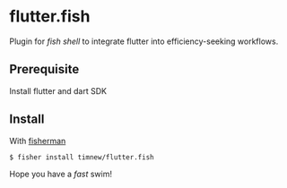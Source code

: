 # flutter.fish

Plugin for *fish shell* to integrate flutter into efficiency-seeking workflows.

## Prerequisite

Install flutter and dart SDK

## Install

With [fisherman]

```fish
$ fisher install timnew/flutter.fish
```

Hope you have a _fast_ swim!

[fisherman]: https://github.com/fisherman/fisherman

